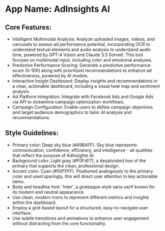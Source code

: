 # **App Name**: AdInsights AI

## Core Features:

- Intelligent Multimodal Analysis: Analyze uploaded images, videos, and carousels to assess ad performance potential, incorporating OCR to understand textual elements and audio analysis to understand audio tone, powered by GPT-4 Vision and Claude 3.5 Sonnet. This tool focuses on multimodal input, including color and emotional analyses.
- Predictive Performance Scoring: Generate a predictive performance score (0-100) along with prioritized recommendations to enhance ad effectiveness, powered by AI models.
- Interactive Insight Dashboard: Display insights and recommendations in a clear, actionable dashboard, including a visual heat map and sentiment analysis.
- Ad Platform Integration: Integrate with Facebook Ads and Google Ads via API to streamline campaign optimization workflows.
- Campaign Configuration: Enable users to define campaign objectives and target audience demographics to tailor AI analysis and recommendations.

## Style Guidelines:

- Primary color: Deep sky blue (#49B4FF). Sky blue represents communication, confidence, efficiency, and intelligence - all qualities that reflect the purpose of AdInsights AI.
- Background color: Light gray (#F0F4F7), a desaturated hue of the primary that supports the clean, professional design.
- Accent color: Cyan (#00FFFF). Positioned analogously to the primary color and used sparingly, this will direct user attention to key actionable items.
- Body and headline font: 'Inter', a grotesque-style sans-serif known for its modern and neutral appearance.
- Use clean, modern icons to represent different metrics and insights within the dashboard.
- Employ a grid-based layout for a structured, easy-to-navigate user interface.
- Use subtle transitions and animations to enhance user engagement without distracting from the core functionality.